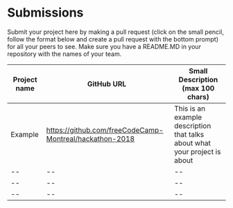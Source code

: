 # Submissions

Submit your project here by making a pull request (click on the small pencil, follow the format below and create a pull request with the bottom prompt) for all your peers to see. Make sure you have a README.MD in your repository with the names of your team.

| Project name | GitHub URL | Small Description (max 100 chars)|
| -- | -- | --|
| Example | https://github.com/freeCodeCamp-Montreal/hackathon-2018 | This is an example description that talks about what your project is about |
| -- | -- | --|
| -- | -- | --|
| -- | -- | --|

